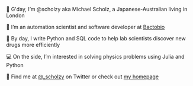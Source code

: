 🙋 G'day, I’m @scholzy aka Michael Scholz, a Japanese-Australian living in London

🔬 I’m an automation scientist and software developer at [Bactobio](https://www.bacto.bio)

🔦 By day, I write Python and SQL code to help lab scientists discover new drugs more efficiently

💻 On the side, I’m interested in solving physics problems using Julia and Python

📨 Find me at [@\_scholzy](https://twitter.com/_scholzy) on Twitter or check out [my homepage](https://scholz.moe)

<!---
scholzy/scholzy is a ✨ special ✨ repository because its `README.md` (this file) appears on your GitHub profile.
You can click the Preview link to take a look at your changes.
--->
